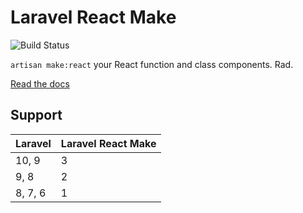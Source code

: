 # Laravel React Make
![Build Status](https://github.com/FullStackAppCo/laravel-react-make/actions/workflows/tests.yml/badge.svg)

`artisan make:react` your React  function and class components. Rad.

[Read the docs](https://fullstackapp.co/docs/laravel-react-make)

## Support
| Laravel | Laravel React Make |
|---------|--------------------|
| 10, 9   | 3                  |
| 9, 8    | 2                  |
| 8, 7, 6 | 1                  |
